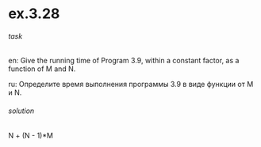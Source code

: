 # ex.3.28

###### task

en: Give the running time of Program 3.9, within a constant factor, as
a function of M and N.

ru: Определите время выполнения программы 3.9 в виде функции от M и N.

###### solution

N + (N - 1)*M

